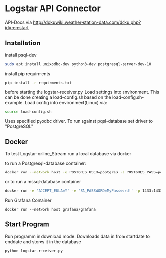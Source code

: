 # Logstar API Connector 

API-Docs via http://dokuwiki.weather-station-data.com/doku.php?id=:en:start

## Installation

install psql-dev
```bash
sudo apt install unixodbc-dev python3-dev postgresql-server-dev-10
```

install pip requirments
```bash
pip install -r requirments.txt
```

before starting the logstar-receiver.py. Load settings into environment. This can be done creating a load-config.sh based on the load-config.sh-example. Load config into environment(Linux) via:
```bash
source load-config.sh
```
Uses specified pyodbc driver. To run against pqsl-database set driver to "PostgreSQL"

## Docker

To test Logstar-online_Stream run a local database via docker

to run a Postgresql-database container:
```bash
docker run --network host -e POSTGRES_USER=postgres -e POSTGRES_PASS=postgres -e POSTGRES_DBNAME=logstar  kartoza/postgis
```

or to run a mssql-database container
```bash
docker run -e 'ACCEPT_EULA=Y' -e 'SA_PASSWORD=MyPassword!' -p 1433:1433 -d mcr.microsoft.com/mssql/server:2017-latest
```

Run Grafana Container
```
docker run --network host grafana/grafana
```

## Start Program

Run programm in download mode. Downloads data in from startdate to enddate and stores it in the database
```bash
python logstar-receiver.py
```
